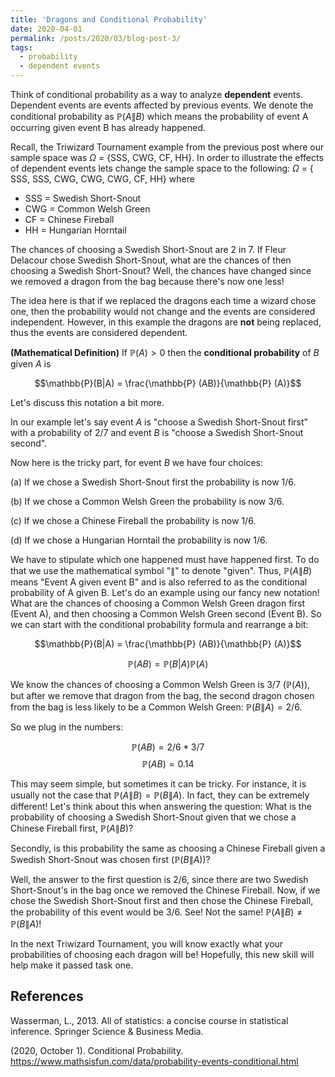 ```yaml
---
title: 'Dragons and Conditional Probability'
date: 2020-04-01
permalink: /posts/2020/03/blog-post-3/
tags:
  - probability
  - dependent events
---
```


Think of conditional probability as a way to analyze **dependent** events. Dependent events are events affected by previous events. We denote the conditional probability as $\mathbb{P} (A \| B)$ which means the probability of event A occurring given event B has already happened.

Recall, the Triwizard Tournament example from the previous post where our sample space was $\Omega$ = {SSS, CWG, CF, HH}. In order to illustrate the effects of dependent events lets change the sample space to the following: $\Omega$ = { SSS, SSS, CWG, CWG, CWG, CF, HH} where

* SSS = Swedish Short-Snout
* CWG = Common Welsh Green
* CF = Chinese Fireball
* HH = Hungarian Horntail

The chances of choosing a Swedish Short-Snout are 2 in 7. If Fleur Delacour chose Swedish Short-Snout, what are the chances of then choosing a Swedish Short-Snout? Well, the chances have changed since we removed a dragon from the bag because there's now one less!

The idea here is that if we replaced the dragons each time a wizard chose one, then the probability would not change and the events are considered independent. However, in this example the dragons are **not** being replaced, thus the events are considered dependent.

**(Mathematical Definition)** If $\mathbb{P}(A) > 0$ then the **conditional probability** of $B$ given $A$ is

$$\mathbb{P}(B|A) = \frac{\mathbb{P} (AB)}{\mathbb{P} (A)}$$

Let's discuss this notation a bit more.

In our example let's say event $A$ is "choose a Swedish Short-Snout first" with a probability of 2/7 and event $B$ is "choose a Swedish Short-Snout second".

Now here is the tricky part, for event $B$ we have four choices:
    
(a) If we chose a Swedish Short-Snout first the probability is now 1/6.

(b) If we chose a Common Welsh Green the probability is now 3/6.

(c) If we chose a Chinese Fireball the probability is now 1/6.

(d) If we chose a Hungarian Horntail the probability is now 1/6.

We have to stipulate which one happened must have happened first. To do that we use the mathematical symbol "$\|$" to denote "given". Thus, $\mathbb{P}(A\|B)$ means "Event A given event B" and is also referred to as the conditional probability of A given B. Let's do an example using our fancy new notation! What are the chances of choosing a Common Welsh Green dragon first (Event A), and then choosing a Common Welsh Green second (Event B). So we can start with the conditional probability formula and rearrange a bit:

$$\mathbb{P}(B|A) = \frac{\mathbb{P} (AB)}{\mathbb{P} (A)}$$

$$\mathbb{P} (AB) = \mathbb{P}(B|A) \mathbb{P} (A)$$

We know the chances of choosing a Common Welsh Green is 3/7 ($\mathbb{P} (A)$), but after we remove that dragon from the bag, the second dragon chosen from the bag is less likely to be a Common Welsh Green: $\mathbb{P} (B\|A) = 2/6$.

So we plug in the numbers:

$$\mathbb{P} (AB) = 2/6 * 3/7$$
$$\mathbb{P} (AB) = 0.14$$

This may seem simple, but sometimes it can be tricky. For instance, it is usually not the case that $\mathbb{P}(A\|B) = \mathbb{P}(B\|A)$. In fact, they can be extremely different! Let's think about this when answering the question: What is the probability of choosing a Swedish Short-Snout given that we chose a Chinese Fireball first, $\mathbb{P}(A\|B)$?

Secondly, is this probability the same as choosing a Chinese Fireball given a Swedish Short-Snout was chosen first ($\mathbb{P}(B\|A)$)?

Well, the answer to the first question is 2/6, since there are two Swedish Short-Snout's in the bag once we removed the Chinese Fireball. Now, if we chose the Swedish Short-Snout first and then chose the Chinese Fireball, the probability of this event would be 3/6. See! Not the same! $\mathbb{P}(A\|B) \ne \mathbb{P}(B\|A)$!

In the next Triwizard Tournament, you will know exactly what your probabilities of choosing each dragon will be! Hopefully, this new skill will help make it passed task one.

## References

Wasserman, L., 2013. All of statistics: a concise course in statistical inference. Springer Science \& Business Media.

(2020, October 1). Conditional Probability. https://www.mathsisfun.com/data/probability-events-conditional.html
